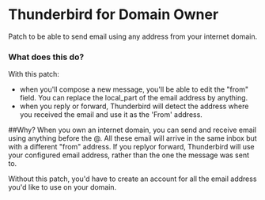 # Thunderbird for Domain Owner
Patch to be able to send email using any address from your internet domain.

### What does this do?
With this patch:
- when you'll compose a new message, you'll be able to edit the "from" field. You can replace the local_part of the email address by anything.
- when you reply or forward, Thunderbird will detect the address where you received the email and use it as the 'From' address.

##Why?
When you own an internet domain, you can send and receive email using anything before the @. All these email will arrive in the same inbox but with a different "from" address.
If you replyor forward, Thunderbird will use your configured email address, rather than the one the message was sent to.

Without this patch, you'd have to create an account for all the email address you'd like to use on your domain.